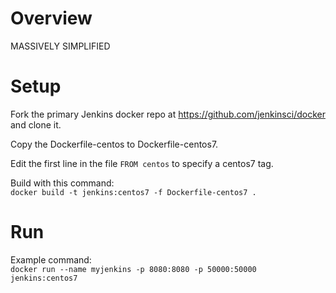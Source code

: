 # Overview

MASSIVELY SIMPLIFIED

# Setup

Fork the primary Jenkins docker repo at https://github.com/jenkinsci/docker and clone it.

Copy the Dockerfile-centos to Dockerfile-centos7.

Edit the first line in the file `FROM centos` to specify a centos7 tag.

Build with this command:  
`docker build -t jenkins:centos7 -f Dockerfile-centos7 .`

# Run

Example command:  
`docker run --name myjenkins -p 8080:8080 -p 50000:50000 jenkins:centos7`
